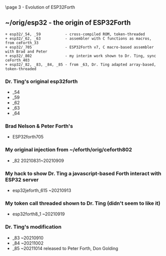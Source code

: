 \page 3 - Evolution of ESP32Forth

## ~/orig/esp32 - the origin of ESP32Forth

    + esp32/_54, _59           - cross-compiled ROM, token-threaded
    + esp32/_62, _63           - assembler with C functions as macros, from ceForth_33
    + esp32/_705               - ESP32Forth v7, C macro-based assembler with Brad and Peter
    + esp32/_802               - my interim work shown to Dr. Ting, sync ceForth_403
    + esp32/_82, _83, _84, _85 - from _63, Dr. Ting adapted array-based, token-threaded
    
### Dr. Ting's original esp32forth
  + _54
  + _59
  + _62
  + _63
  + _64
  
### Brad Nelson & Peter Forth's
  + ESP32forth705

### My original injection from ~/eforth/orig/ceforth802
  + _82 20210831~20210909

### My hack to show Dr. Ting a javascript-based Forth interact with ESP32 server
  + esp32jeforth_615 ~20210913
  
### My token call threaded shown to Dr. Ting (didn't seem to like it)
  + esp32forth8_1 ~20210919

### Dr. Ting's modification
  + _83 ~20210910
  + _84 ~20211002
  + _85 ~20211014 released to Peter Forth, Don Golding



